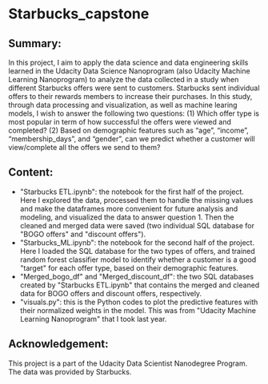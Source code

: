 # Starbucks_capstone
## Summary:
In this project, I aim to apply the data science and data engineering skills learned in the Udacity Data Science Nanoprogram (also Udacity Machine Learning Nanoprogram) to analyze the data collected in a study when different Starbucks offers were sent to customers. Starbucks sent individual offers to their rewards members to increase their purchases. In this study, through data processing and visualization, as well as machine learing models, I wish to answer the following two questions:
(1) Which offer type is most popular in term of how successful the offers were viewed and completed?
(2) Based on demographic features such as “age”, “income”, “membership_days”, and “gender”, can we predict whether a customer will view/complete all the offers we send to them?

## Content:
- "Starbucks ETL.ipynb": the notebook for the first half of the project. Here I explored the data, processed them to handle the missing values and make the dataframes more convenient for future analysis and modeling, and visualized the data to answer question 1. Then the cleaned and merged data were saved (two individual SQL database for "BOGO offers" and "discount offers").
- "Starbucks_ML.ipynb": the notebook for the second half of the project. Here I loaded the SQL database for the two types of offers, and trained random forest classifier model to identify whether a customer is a good "target" for each offer type, based on their demographic features. 
- "Merged_bogo_df" and "Merged_discount_df": the two SQL databases created by "Starbucks ETL.ipynb" that contains the merged and cleaned data for BOGO offers and discount offers, respectively. 
- "visuals.py": this is the Python codes to plot the predictive features with their normalized weights in the model. This was from "Udacity Machine Learning Nanoprogram" that I took last year.

## Acknowledgement:
This project is a part of the Udacity Data Scientist Nanodegree Program. The data was provided by Starbucks.
